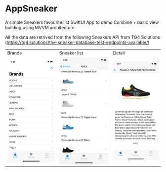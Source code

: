 # AppSneaker

A simple Sneakers favourite list SwiftUI App to demo Combine + basic view building using MVVM architecture. 

All the data are retrived from the following Sneakers API from TG4 Solutions (https://tg4.solutions/the-sneaker-database-test-endpoints-available/)


<table>
  <tr>
    <td>Brands</td>
    <td>Sneaker list</td>
    <td>Detail</td>
  </tr>
  <tr>
    <td><img src="Screenshots/Screenshot0.png"></td>
    <td><img src="Screenshots/Screenshot1.png"></td>
    <td><img src="Screenshots/Screenshot2.png"></td>
  </tr>
 </table>